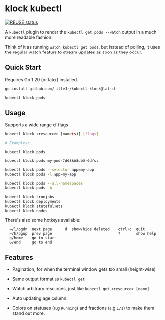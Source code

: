 <!--
SPDX-FileCopyrightText: 2023 Kalle Fagerberg

SPDX-License-Identifier: CC-BY-4.0
-->

# klock kubectl

[![REUSE status](https://api.reuse.software/badge/github.com/jilleJr/kubectl-klock)](https://api.reuse.software/info/github.com/jilleJr/kubectl-klock)

A `kubectl` plugin to render the `kubectl get pods --watch` output in a
much more readable fashion.

Think of it as running `watch kubectl get pods`, but instead of polling,
it uses the regular watch feature to stream updates as soon as they occur.

## Quick Start

Requires Go 1.20 (or later) installed.

```sh
go install github.com/jilleJr/kubectl-klock@latest

kubectl klock pods
```

## Usage

Supports a wide range of flags

```sh
kubectl klock <resource> [name(s)] [flags]

# Examples:

kubectl klock pods

kubectl klock pods my-pod-7d68885db5-6dfst

kubectl klock pods --selector app=my-app
kubectl klock pods -l app=my-app

kubectl klock pods --all-namespaces
kubectl klock pods -A

kubectl klock cronjobs
kubectl klock deployments
kubectl klock statefulsets
kubectl klock nodes
```

There's also some hotkeys available:

```text
  →/l/pgdn  next page      d  show/hide deleted    ctrl+c  quit
  ←/h/pgup  prev page                              ?       show help
  g/home    go to start
  G/end     go to end
```

## Features

- Pagination, for when the terminal window gets too small (height-wise)

- Same output format as `kubectl get`

- Watch arbitrary resources, just like `kubectl get <resource> [name]`

- Auto updating age column.

- Colors on statuses (e.g `Running`) and fractions (e.g `1/1`) to make
  them stand out more.
